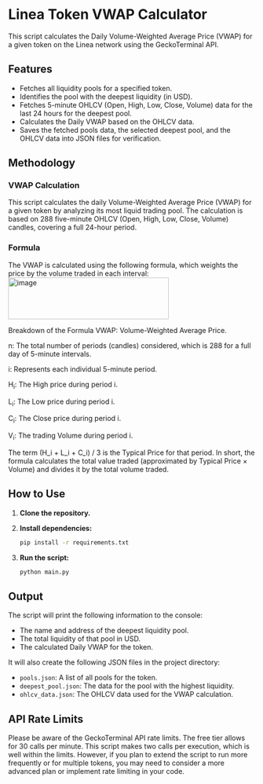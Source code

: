 # Linea Token VWAP Calculator

This script calculates the Daily Volume-Weighted Average Price (VWAP) for a given token on the Linea network using the GeckoTerminal API.

## Features

- Fetches all liquidity pools for a specified token.
- Identifies the pool with the deepest liquidity (in USD).
- Fetches 5-minute OHLCV (Open, High, Low, Close, Volume) data for the last 24 hours for the deepest pool.
- Calculates the Daily VWAP based on the OHLCV data.
- Saves the fetched pools data, the selected deepest pool, and the OHLCV data into JSON files for verification.

## Methodology 
### VWAP Calculation 
This script calculates the daily Volume-Weighted Average Price (VWAP) for a given token by analyzing its most liquid trading pool. The calculation is based on 288 five-minute OHLCV (Open, High, Low, Close, Volume) candles, covering a full 24-hour period.

### Formula
The VWAP is calculated using the following formula, which weights the price by the volume traded in each interval:
<img width="327" height="85" alt="image" src="https://github.com/user-attachments/assets/64c77655-988e-4422-8bb0-539346827b2c" />


Breakdown of the Formula
VWAP: Volume-Weighted Average Price.

n: The total number of periods (candles) considered, which is 288 for a full day of 5-minute intervals.

i: Represents each individual 5-minute period.

H<sub>i</sub>: The High price during period i.

L<sub>i</sub>: The Low price during period i.

C<sub>i</sub>: The Close price during period i.

V<sub>i</sub>: The trading Volume during period i.

The term (H_i + L_i + C_i) / 3 is the Typical Price for that period. In short, the formula calculates the total value traded (approximated by Typical Price × Volume) and divides it by the total volume traded.


## How to Use

1. **Clone the repository.**

2. **Install dependencies:**
   ```bash
   pip install -r requirements.txt
   ```

3. **Run the script:**
   ```bash
   python main.py
   ```

## Output

The script will print the following information to the console:
- The name and address of the deepest liquidity pool.
- The total liquidity of that pool in USD.
- The calculated Daily VWAP for the token.

It will also create the following JSON files in the project directory:
- `pools.json`: A list of all pools for the token.
- `deepest_pool.json`: The data for the pool with the highest liquidity.
- `ohlcv_data.json`: The OHLCV data used for the VWAP calculation.

## API Rate Limits

Please be aware of the GeckoTerminal API rate limits. The free tier allows for 30 calls per minute. This script makes two calls per execution, which is well within the limits. However, if you plan to extend the script to run more frequently or for multiple tokens, you may need to consider a more advanced plan or implement rate limiting in your code.
